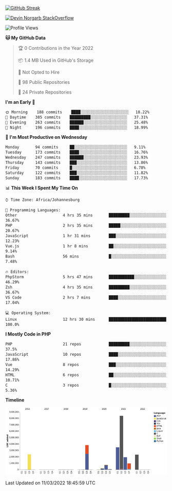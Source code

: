 
[![GitHub Streak](http://github-readme-streak-stats.herokuapp.com?user=DevinNorgarb&date_format=M%20j%5B%2C%20Y%5D)](https://git.io/streak-stats)


[![Devin Norgarb StackOverflow](https://github-readme-stackoverflow.vercel.app/?userID=4993755)](https://stackoverflow.com/users/4993755/devin-norgarb)

<!--START_SECTION:waka-->
![Profile Views](http://img.shields.io/badge/Profile%20Views-3-blue)

**🐱 My GitHub Data** 

> 🏆 0 Contributions in the Year 2022
 > 
> 📦 1.4 MB Used in GitHub's Storage 
 > 
> 🚫 Not Opted to Hire
 > 
> 📜 98 Public Repositories 
 > 
> 🔑 24 Private Repositories  
 > 
**I'm an Early 🐤** 

```text
🌞 Morning    188 commits    ████░░░░░░░░░░░░░░░░░░░░░   18.22% 
🌆 Daytime    385 commits    █████████░░░░░░░░░░░░░░░░   37.31% 
🌃 Evening    263 commits    ██████░░░░░░░░░░░░░░░░░░░   25.48% 
🌙 Night      196 commits    ████░░░░░░░░░░░░░░░░░░░░░   18.99%

```
📅 **I'm Most Productive on Wednesday** 

```text
Monday       94 commits     ██░░░░░░░░░░░░░░░░░░░░░░░   9.11% 
Tuesday      173 commits    ████░░░░░░░░░░░░░░░░░░░░░   16.76% 
Wednesday    247 commits    ██████░░░░░░░░░░░░░░░░░░░   23.93% 
Thursday     143 commits    ███░░░░░░░░░░░░░░░░░░░░░░   13.86% 
Friday       70 commits     █░░░░░░░░░░░░░░░░░░░░░░░░   6.78% 
Saturday     122 commits    ███░░░░░░░░░░░░░░░░░░░░░░   11.82% 
Sunday       183 commits    ████░░░░░░░░░░░░░░░░░░░░░   17.73%

```


📊 **This Week I Spent My Time On** 

```text
⌚︎ Time Zone: Africa/Johannesburg

💬 Programming Languages: 
Other                    4 hrs 35 mins       █████████░░░░░░░░░░░░░░░░   36.67% 
PHP                      2 hrs 35 mins       █████░░░░░░░░░░░░░░░░░░░░   20.67% 
JavaScript               1 hr 31 mins        ███░░░░░░░░░░░░░░░░░░░░░░   12.23% 
Vue.js                   1 hr 8 mins         ██░░░░░░░░░░░░░░░░░░░░░░░   9.14% 
Bash                     56 mins             █░░░░░░░░░░░░░░░░░░░░░░░░   7.48%

🔥 Editors: 
PhpStorm                 5 hrs 47 mins       ███████████░░░░░░░░░░░░░░   46.29% 
Zsh                      4 hrs 35 mins       █████████░░░░░░░░░░░░░░░░   36.67% 
VS Code                  2 hrs 7 mins        ████░░░░░░░░░░░░░░░░░░░░░   17.04%

💻 Operating System: 
Linux                    12 hrs 30 mins      █████████████████████████   100.0%

```

**I Mostly Code in PHP** 

```text
PHP                      21 repos            █████████░░░░░░░░░░░░░░░░   37.5% 
JavaScript               10 repos            ████░░░░░░░░░░░░░░░░░░░░░   17.86% 
Vue                      8 repos             ███░░░░░░░░░░░░░░░░░░░░░░   14.29% 
HTML                     6 repos             ██░░░░░░░░░░░░░░░░░░░░░░░   10.71% 
C                        3 repos             █░░░░░░░░░░░░░░░░░░░░░░░░   5.36%

```


**Timeline**

![Chart not found](https://raw.githubusercontent.com/DevinNorgarb/DevinNorgarb/main/charts/bar_graph.png) 


 Last Updated on 11/03/2022 18:45:59 UTC
<!--END_SECTION:waka-->

